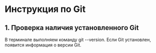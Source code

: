 # Инструкция по Git
## 1. Проверка наличия установленного Git
В терминале выполняем команду git --version. Если Git установлен, появится информация о версии Git.
